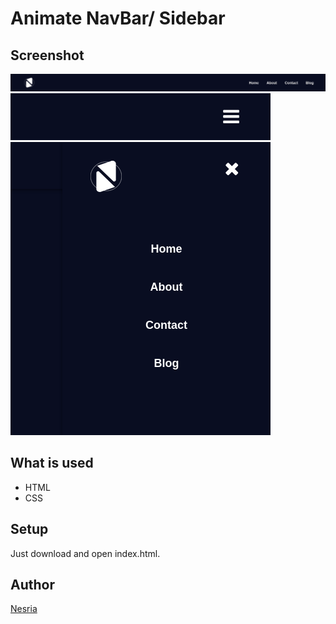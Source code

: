 # Animate NavBar/ Sidebar

## Screenshot

![Screenshot](/asset/Screenshot1.png)
![Screenshot](/asset/Screenshot2.png)
![Screenshot](/asset/Screenshot3.png)

## What is used

- HTML
- CSS

## Setup

Just download and open index.html.

## Author

[Nesria]([https://github.com/NesryaAbdulkadir/])
